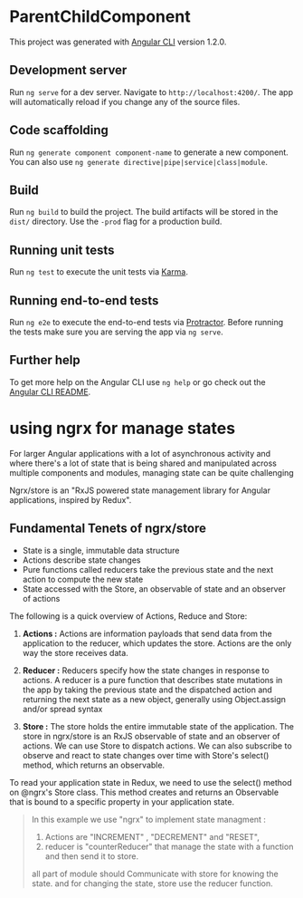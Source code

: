 # ParentChildComponent

This project was generated with [Angular CLI](https://github.com/angular/angular-cli) version 1.2.0.

## Development server

Run `ng serve` for a dev server. Navigate to `http://localhost:4200/`. The app will automatically reload if you change any of the source files.

## Code scaffolding

Run `ng generate component component-name` to generate a new component. You can also use `ng generate directive|pipe|service|class|module`.

## Build

Run `ng build` to build the project. The build artifacts will be stored in the `dist/` directory. Use the `-prod` flag for a production build.

## Running unit tests

Run `ng test` to execute the unit tests via [Karma](https://karma-runner.github.io).

## Running end-to-end tests

Run `ng e2e` to execute the end-to-end tests via [Protractor](http://www.protractortest.org/).
Before running the tests make sure you are serving the app via `ng serve`.

## Further help

To get more help on the Angular CLI use `ng help` or go check out the [Angular CLI README](https://github.com/angular/angular-cli/blob/master/README.md).



# using ngrx for manage states

For larger Angular applications with a lot of asynchronous activity and where there's a lot of state that is being shared and manipulated across multiple components and modules, managing state can be quite challenging

Ngrx/store is an "RxJS powered state management library for Angular applications, inspired by Redux".

## Fundamental Tenets of ngrx/store

- State is a single, immutable data structure
- Actions describe state changes
- Pure functions called reducers take the previous state and the next action to compute the new state
- State accessed with the Store, an observable of state and an observer of actions


The following is a quick overview of Actions, Reduce and Store:

1. **Actions :**
Actions are information payloads that send data from the application to the reducer, which updates the store. Actions are the only way the store receives data.

2. **Reducer :**
Reducers specify how the state changes in response to actions. A reducer is a pure function that describes state mutations in the app by taking the previous state and the dispatched action and returning the next state as a new object, generally using Object.assign and/or spread syntax

3. **Store :**
The store holds the entire immutable state of the application. The store in ngrx/store is an RxJS observable of state and an observer of actions.
We can use Store to dispatch actions. We can also subscribe to observe and react to state changes over time with Store's select() method, which returns an observable.

To read your application state in Redux, we need to use the select() method on @ngrx's Store class. This method creates and returns an Observable that is bound to a specific property in your application state.

>In this example we use "ngrx" to implement state managment :
>
>1. Actions are "INCREMENT" , "DECREMENT" and "RESET",
>2. reducer is "counterReducer" that manage the state with a function and then send it to store. 
>
>all part of module should Communicate with store for knowing the state. and for changing the state, store use the reducer function.

